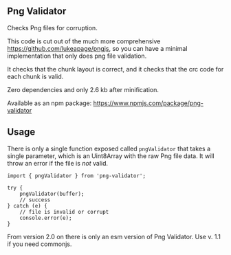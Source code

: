 ## Png Validator

Checks Png files for corruption.

This code is cut out of the much more comprehensive https://github.com/lukeapage/pngjs, so you can have a minimal implementation that only does png file validation.

It checks that the chunk layout is correct, and it checks that the crc code for each chunk is valid.

Zero dependencies and only 2.6 kb after minification.

Available as an npm package: https://www.npmjs.com/package/png-validator

## Usage

There is only a single function exposed called `pngValidator` that takes a single parameter, which is an Uint8Array with the raw Png file data. It will throw an error if the file is _not_ valid.

```
import { pngValidator } from 'png-validator';

try {
	pngValidator(buffer);
	// success
} catch (e) {
	// file is invalid or corrupt
	console.error(e);
}
```

From version 2.0 on there is only an esm version of Png Validator. Use v. 1.1 if you need commonjs.
